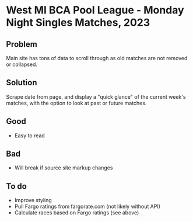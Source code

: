 # West MI BCA Pool League - Monday Night Singles Matches, 2023

## Problem
Main site has tons of data to scroll through as old matches are not removed or collapsed.

## Solution
Scrape date from page, and display a "quick glance" of the current week's matches, with the option to look at past or future matches.


## Good
* Easy to read

## Bad
* Will break if source site markup changes

## To do
* Improve styling
* Pull Fargo ratings from fargorate.com (not likely without API)
* Calculate races based on Fargo ratings (see above)

